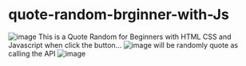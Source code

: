 # quote-random-brginner-with-Js
![image](https://user-images.githubusercontent.com/119570065/218985985-00a6ad59-6bf7-4bf5-bce1-1f438b6c71c3.png)
This is a Quote Random for Beginners with HTML CSS and Javascript
when click the button...
![image](https://user-images.githubusercontent.com/119570065/218986282-1274432c-b96a-4733-b4c7-83bf8f9e10a8.png)
will be randomly quote as calling the API
![image](https://user-images.githubusercontent.com/119570065/218986760-2441420c-a310-4cd3-a4cc-5be31dbcc5ec.png)
